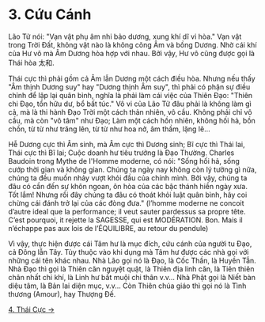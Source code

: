 # 3. Cứu Cánh

Lão Tử nói: "Vạn vật phụ âm nhi bảo dương, xung khí dĩ vi hòa." Vạn vật trong
Trời Đất, không vật nào là không cõng Âm và bồng Dương. Nhờ cái khí của Hư vô 
mà Âm Dương hòa hợp với nhau. Bởi vậy, Hư vô cũng được gọi là Thái hòa 太和.

Thái cực thì phải gồm cả Âm lẫn Dương một cách điều hòa. Nhưng nếu thấy "Âm
thịnh Dương suy" hay "Dương thịnh Âm suy", thì phải có phận sự điều chỉnh để lập
lại quân bình, nghĩa là phải làm cái việc của Thiên Đạo: "Thiên chi Đạo, tổn hữu
dư, bổ bất túc." Vô vi của Lão Tử đâu phải là không làm gì cả, mà là thi hành
Đạo Trời một cách thản nhiên, vô cầu. Không phải chỉ vô cầu, mà còn "vô tâm"
như Đạo; Làm một cách hồn nhiên, không hối hả, bồn chồn, từ từ như trăng lên, 
từ từ như hoa nở, âm thầm, lặng lẽ...

Hễ Dương cực thì Âm sinh, mà Âm cực thì Dương sinh; Bĩ cực thì Thái lai, Thái
cực thì Bĩ lai; Cuộc doanh hư tiêu trưởng là Đạo Thường. Charles Baudoin trong
Mythe de I'Homme moderne, có nói: "Sống hối hả, sống cướp thời gian và không 
gian. Chúng ta ngày nay không còn lý tưởng gì nữa, chúng ta đều muốn nhảy vượt 
khỏi đầu của chính mình. Bởi vậy, chúng ta đâu có cần đến sự khôn ngoan, ôn hòa 
của các bậc thánh hiền ngày xưa. Tốt lắm! Nhưng rồi đây chúng ta đâu có thoát 
khỏi luật quân bình, hãy coi chừng cái đánh trở lại của các đòng đưa." (l’homme
moderne ne concoit d’autre ideal que la performance; il veut sauter pardessus 
sa propre tête. C’est pourquoi, it rejette la SAGESSE, qui est MODÉRATION. Bon.
Mais il n’échappe pas aux lois de l’ÉQUILIBRE, au retour du pendule)

Vì vậy, thực hiện được cái Tâm hư là mục đích, cứu cánh của người tu Đạo, cả
Đông lẫn Tây. Tùy thuộc vào khi dụng mà Tâm hư được các nhà gọi với những cái 
tên khác nhau. Nhà Lão gọi nó là Đạo, là Cốc Thần, là Huyền Tẫn. Nhà Đạo thì 
gọi là Thiên căn nguyệt quật, là Thiên địa linh căn, là Tiên thiên chân nhất 
chi khí, là Linh hư bất muội chi thân v.v... Nhà Phật gọi là Niết bàn diệu 
tâm, là Bản lai diện mục, v.v... Còn Thiên chúa giáo thì gọi nó là Tình thương 
(Amour), hay Thượng Đế.

[4. Thái Cực &rarr;](https://github.com/thaicuc/tinh-hoa-dao-hoc/blob/master/contents/04-thai-cuc.md)
